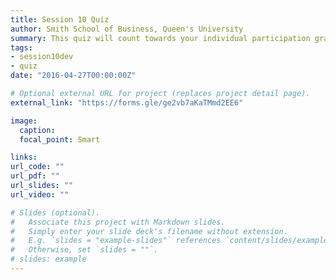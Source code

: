 ```yaml
---
title: Session 10 Quiz
author: Smith School of Business, Queen's University 
summary: This quiz will count towards your individual participation grade. Ensure you have completed all mandatory readings before starting the quiz (they will be tested). Please note that these quizzes are being assessed on a participation basis only; full marks will be given to those that complete the quiz (scores will not affect the participation grade).     
tags:
- session10dev
- quiz
date: "2016-04-27T00:00:00Z"

# Optional external URL for project (replaces project detail page).
external_link: "https://forms.gle/ge2vb7aKaTMmd2EE6"

image:
  caption: 
  focal_point: Smart

links:
url_code: ""
url_pdf: ""
url_slides: ""
url_video: ""

# Slides (optional).
#   Associate this project with Markdown slides.
#   Simply enter your slide deck's filename without extension.
#   E.g. `slides = "example-slides"` references `content/slides/example-slides.md`.
#   Otherwise, set `slides = ""`.
# slides: example
---
```


